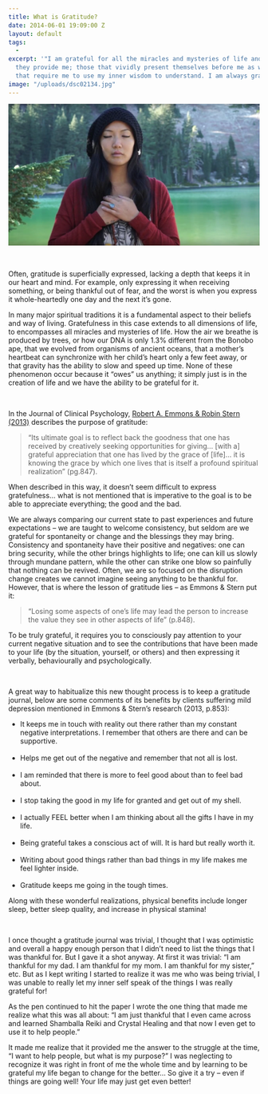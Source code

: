 ```yaml
---
title: What is Gratitude?
date: 2014-06-01 19:09:00 Z
layout: default
tags:
  -
excerpt: '"I am grateful for all the miracles and mysteries of life and the lessons
  they provide me; those that vividly present themselves before me as well as those
  that require me to use my inner wisdom to understand. I am always grateful."'
image: "/uploads/dsc02134.jpg"
---
```


![](/uploads/versions/screen-shot-2016-10-01-at-7-57-10-pm---x----1910-1078x---.png)

&nbsp;

Often, gratitude is superficially expressed, lacking a depth that keeps it in our heart and mind. For example, only expressing it when receiving something, or being thankful out of fear, and the worst is when you express it whole-heartedly one day and the next it’s gone.

In many major spiritual traditions it is a fundamental aspect to their beliefs and way of living. Gratefulness in this case extends to all dimensions of life, to encompasses all miracles and mysteries of life. How the air we breathe is produced by trees, or how our DNA is only 1.3% different from the Bonobo ape, that we evolved from organisms of ancient oceans, that a mother’s heartbeat can synchronize with her child’s heart only a few feet away, or that gravity has the ability to slow and speed up time. None of these phenomenon occur because it “owes” us anything; it simply just is in the creation of life and we have the ability to be grateful for it.

&nbsp;

In the Journal of Clinical Psychology, [Robert A. Emmons & Robin Stern (2013)](http://gallery.mailchimp.com/c616a68c09aae3ea3e536552e/files/112246b3-fe21-4daa-a2df-8b15dac52781.pdf) describes the purpose of gratitude:

> “Its ultimate goal is to reflect back the goodness that one has received by creatively seeking opportunities for giving… [with a] grateful appreciation that one has lived by the grace of [life]… it is knowing the grace by which one lives that is itself a profound spiritual realization” (pg.847).

When described in this way, it doesn’t seem difficult to express gratefulness… what is not mentioned that is imperative to the goal is to be able to appreciate everything; the good and the bad.

We are always comparing our current state to past experiences and future expectations – we are taught to welcome consistency, but seldom are we grateful for spontaneity or change and the blessings they may bring. Consistency and spontaneity have their positive and negatives: one can bring security, while the other brings highlights to life; one can kill us slowly through mundane pattern, while the other can strike one blow so painfully that nothing can be revived. Often, we are so focused on the disruption change creates we cannot imagine seeing anything to be thankful for. However, that is where the lesson of gratitude lies – as Emmons & Stern put it:

> “Losing some aspects of one’s life may lead the person to increase the value they see in other aspects of life” (p.848).

To be truly grateful, it requires you to consciously pay attention to your current negative situation and to see the contributions that have been made to your life (by the situation, yourself, or others) and then expressing it verbally, behaviourally and psychologically.

&nbsp;

A great way to habitualize this new thought process is to keep a gratitude journal, below are some comments of its benefits by clients suffering mild depression mentioned in Emmons & Stern’s research (2013, p.853):

* It keeps me in touch with reality out there rather than my constant negative interpretations. I remember that others are there and can be supportive.
  <br>&nbsp;
* Helps me get out of the negative and remember that not all is lost.
  <br>&nbsp;
* I am reminded that there is more to feel good about than to feel bad about.
  <br>&nbsp;
* I stop taking the good in my life for granted and get out of my shell.
  <br>&nbsp;
* I actually FEEL better when I am thinking about all the gifts I have in my life.
  <br>&nbsp;
* Being grateful takes a conscious act of will. It is hard but really worth it.
  <br>&nbsp;
* Writing about good things rather than bad things in my life makes me feel lighter inside.
  <br>&nbsp;
* Gratitude keeps me going in the tough times.


Along with these wonderful realizations, physical benefits include longer sleep, better sleep quality, and increase in physical stamina!

&nbsp;

I once thought a gratitude journal was trivial, I thought that I was optimistic and overall a happy enough person that I didn’t need to list the things that I was thankful for. But I gave it a shot anyway. At first it was trivial: “I am thankful for my dad. I am thankful for my mom. I am thankful for my sister,” etc. But as I kept writing I started to realize it was me who was being trivial, I was unable to really let my inner self speak of the things I was really grateful for!

As the pen continued to hit the paper I wrote the one thing that made me realize what this was all about: “I am just thankful that I even came across and learned Shamballa Reiki and Crystal Healing and that now I even get to use it to help people.”

It made me realize that it provided me the answer to the struggle at the time, “I want to help people, but what is my purpose?” I was neglecting to recognize it was right in front of me the whole time and by learning to be grateful my life began to change for the better… So give it a try – even if things are going well! Your life may just get even better!
